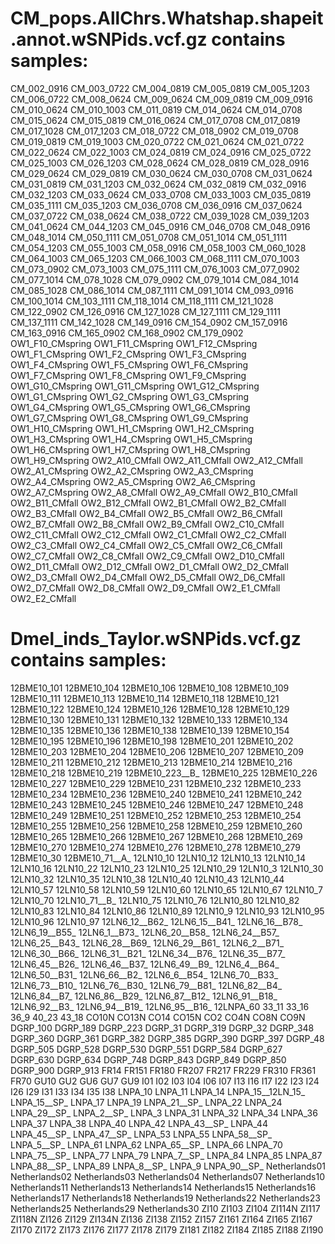 # CM_pops.AllChrs.Whatshap.shapeit.annot.wSNPids.vcf.gz contains samples:

CM_002_0916
CM_003_0722
CM_004_0819
CM_005_0819
CM_005_1203
CM_006_0722
CM_008_0624
CM_009_0624
CM_009_0819
CM_009_0916
CM_010_0624
CM_010_1003
CM_011_0819
CM_014_0624
CM_014_0708
CM_015_0624
CM_015_0819
CM_016_0624
CM_017_0708
CM_017_0819
CM_017_1028
CM_017_1203
CM_018_0722
CM_018_0902
CM_019_0708
CM_019_0819
CM_019_1003
CM_020_0722
CM_021_0624
CM_021_0722
CM_022_0624
CM_022_1003
CM_024_0819
CM_024_0916
CM_025_0722
CM_025_1003
CM_026_1203
CM_028_0624
CM_028_0819
CM_028_0916
CM_029_0624
CM_029_0819
CM_030_0624
CM_030_0708
CM_031_0624
CM_031_0819
CM_031_1203
CM_032_0624
CM_032_0819
CM_032_0916
CM_032_1203
CM_033_0624
CM_033_0708
CM_033_1003
CM_035_0819
CM_035_1111
CM_035_1203
CM_036_0708
CM_036_0916
CM_037_0624
CM_037_0722
CM_038_0624
CM_038_0722
CM_039_1028
CM_039_1203
CM_041_0624
CM_044_1203
CM_045_0916
CM_046_0708
CM_048_0916
CM_048_1014
CM_050_1111
CM_051_0708
CM_051_1014
CM_051_1111
CM_054_1203
CM_055_1003
CM_058_0916
CM_058_1003
CM_060_1028
CM_064_1003
CM_065_1203
CM_066_1003
CM_068_1111
CM_070_1003
CM_073_0902
CM_073_1003
CM_075_1111
CM_076_1003
CM_077_0902
CM_077_1014
CM_078_1028
CM_079_0902
CM_079_1014
CM_084_1014
CM_085_1028
CM_086_1014
CM_087_1111
CM_091_1014
CM_093_0916
CM_100_1014
CM_103_1111
CM_118_1014
CM_118_1111
CM_121_1028
CM_122_0902
CM_126_0916
CM_127_1028
CM_127_1111
CM_129_1111
CM_137_1111
CM_142_1028
CM_149_0916
CM_154_0902
CM_157_0916
CM_163_0916
CM_165_0902
CM_168_0902
CM_179_0902
OW1_F10_CMspring
OW1_F11_CMspring
OW1_F12_CMspring
OW1_F1_CMspring
OW1_F2_CMspring
OW1_F3_CMspring
OW1_F4_CMspring
OW1_F5_CMspring
OW1_F6_CMspring
OW1_F7_CMspring
OW1_F8_CMspring
OW1_F9_CMspring
OW1_G10_CMspring
OW1_G11_CMspring
OW1_G12_CMspring
OW1_G1_CMspring
OW1_G2_CMspring
OW1_G3_CMspring
OW1_G4_CMspring
OW1_G5_CMspring
OW1_G6_CMspring
OW1_G7_CMspring
OW1_G8_CMspring
OW1_G9_CMspring
OW1_H10_CMspring
OW1_H1_CMspring
OW1_H2_CMspring
OW1_H3_CMspring
OW1_H4_CMspring
OW1_H5_CMspring
OW1_H6_CMspring
OW1_H7_CMspring
OW1_H8_CMspring
OW1_H9_CMspring
OW2_A10_CMfall
OW2_A11_CMfall
OW2_A12_CMfall
OW2_A1_CMspring
OW2_A2_CMspring
OW2_A3_CMspring
OW2_A4_CMspring
OW2_A5_CMspring
OW2_A6_CMspring
OW2_A7_CMspring
OW2_A8_CMfall
OW2_A9_CMfall
OW2_B10_CMfall
OW2_B11_CMfall
OW2_B12_CMfall
OW2_B1_CMfall
OW2_B2_CMfall
OW2_B3_CMfall
OW2_B4_CMfall
OW2_B5_CMfall
OW2_B6_CMfall
OW2_B7_CMfall
OW2_B8_CMfall
OW2_B9_CMfall
OW2_C10_CMfall
OW2_C11_CMfall
OW2_C12_CMfall
OW2_C1_CMfall
OW2_C2_CMfall
OW2_C3_CMfall
OW2_C4_CMfall
OW2_C5_CMfall
OW2_C6_CMfall
OW2_C7_CMfall
OW2_C8_CMfall
OW2_C9_CMfall
OW2_D10_CMfall
OW2_D11_CMfall
OW2_D12_CMfall
OW2_D1_CMfall
OW2_D2_CMfall
OW2_D3_CMfall
OW2_D4_CMfall
OW2_D5_CMfall
OW2_D6_CMfall
OW2_D7_CMfall
OW2_D8_CMfall
OW2_D9_CMfall
OW2_E1_CMfall
OW2_E2_CMfall

# Dmel_inds_Taylor.wSNPids.vcf.gz contains samples:

12BME10_101
12BME10_104
12BME10_106
12BME10_108
12BME10_109
12BME10_111
12BME10_113
12BME10_114
12BME10_118
12BME10_121
12BME10_122
12BME10_124
12BME10_126
12BME10_128
12BME10_129
12BME10_130
12BME10_131
12BME10_132
12BME10_133
12BME10_134
12BME10_135
12BME10_136
12BME10_138
12BME10_139
12BME10_154
12BME10_195
12BME10_196
12BME10_198
12BME10_201
12BME10_202
12BME10_203
12BME10_204
12BME10_206
12BME10_207
12BME10_209
12BME10_211
12BME10_212
12BME10_213
12BME10_214
12BME10_216
12BME10_218
12BME10_219
12BME10_223__B_
12BME10_225
12BME10_226
12BME10_227
12BME10_229
12BME10_231
12BME10_232
12BME10_233
12BME10_234
12BME10_236
12BME10_240
12BME10_241
12BME10_242
12BME10_243
12BME10_245
12BME10_246
12BME10_247
12BME10_248
12BME10_249
12BME10_251
12BME10_252
12BME10_253
12BME10_254
12BME10_255
12BME10_256
12BME10_258
12BME10_259
12BME10_260
12BME10_265
12BME10_266
12BME10_267
12BME10_268
12BME10_269
12BME10_270
12BME10_274
12BME10_276
12BME10_278
12BME10_279
12BME10_30
12BME10_71__A_
12LN10_10
12LN10_12
12LN10_13
12LN10_14
12LN10_16
12LN10_22
12LN10_23
12LN10_25
12LN10_29
12LN10_3
12LN10_30
12LN10_32
12LN10_35
12LN10_38
12LN10_40
12LN10_43
12LN10_44
12LN10_57
12LN10_58
12LN10_59
12LN10_60
12LN10_65
12LN10_67
12LN10_7
12LN10_70
12LN10_71__B_
12LN10_75
12LN10_76
12LN10_80
12LN10_82
12LN10_83
12LN10_84
12LN10_86
12LN10_89
12LN10_9
12LN10_93
12LN10_95
12LN10_96
12LN10_97
12LN6_12__B62_
12LN6_15__B41_
12LN6_16__B78_
12LN6_19__B55_
12LN6_1__B73_
12LN6_20__B58_
12LN6_24__B57_
12LN6_25__B43_
12LN6_28__B69_
12LN6_29__B61_
12LN6_2__B71_
12LN6_30__B66_
12LN6_31__B21_
12LN6_34__B76_
12LN6_35__B77_
12LN6_45__B26_
12LN6_46__B37_
12LN6_49__B9_
12LN6_4__B64_
12LN6_50__B31_
12LN6_66__B2_
12LN6_6__B54_
12LN6_70__B33_
12LN6_73__B10_
12LN6_76__B30_
12LN6_79__B81_
12LN6_82__B4_
12LN6_84__B7_
12LN6_86__B29_
12LN6_87__B12_
12LN6_91__B18_
12LN6_92__B3_
12LN6_94__B19_
12LN6_95__B16_
12LNPA_60
33_11
33_16
36_9
40_23
43_18
CO10N
CO13N
CO14
CO15N
CO2
CO4N
CO8N
CO9N
DGRP_100
DGRP_189
DGRP_223
DGRP_31
DGRP_319
DGRP_32
DGRP_348
DGRP_360
DGRP_361
DGRP_382
DGRP_385
DGRP_390
DGRP_397
DGRP_48
DGRP_505
DGRP_528
DGRP_530
DGRP_551
DGRP_584
DGRP_627
DGRP_630
DGRP_634
DGRP_748
DGRP_843
DGRP_849
DGRP_850
DGRP_900
DGRP_913
FR14
FR151
FR180
FR207
FR217
FR229
FR310
FR361
FR70
GU10
GU2
GU6
GU7
GU9
I01
I02
I03
I04
I06
I07
I13
I16
I17
I22
I23
I24
I26
I29
I31
I33
I34
I35
I38
LNPA_10
LNPA_11
LNPA_14
LNPA_15__12LN_15_
LNPA_15__SP_
LNPA_17
LNPA_19
LNPA_21__SP_
LNPA_22
LNPA_24
LNPA_29__SP_
LNPA_2__SP_
LNPA_3
LNPA_31
LNPA_32
LNPA_34
LNPA_36
LNPA_37
LNPA_38
LNPA_40
LNPA_42
LNPA_43__SP_
LNPA_44
LNPA_45__SP_
LNPA_47__SP_
LNPA_53
LNPA_55
LNPA_58__SP_
LNPA_5__SP_
LNPA_61
LNPA_62
LNPA_65__SP_
LNPA_66
LNPA_70
LNPA_75__SP_
LNPA_77
LNPA_79
LNPA_7__SP_
LNPA_84
LNPA_85
LNPA_87
LNPA_88__SP_
LNPA_89
LNPA_8__SP_
LNPA_9
LNPA_90__SP_
Netherlands01
Netherlands02
Netherlands03
Netherlands04
Netherlands07
Netherlands10
Netherlands11
Netherlands13
Netherlands14
Netherlands15
Netherlands16
Netherlands17
Netherlands18
Netherlands19
Netherlands22
Netherlands23
Netherlands25
Netherlands29
Netherlands30
ZI10
ZI103
ZI104
ZI114N
ZI117
ZI118N
ZI126
ZI129
ZI134N
ZI136
ZI138
ZI152
ZI157
ZI161
ZI164
ZI165
ZI167
ZI170
ZI172
ZI173
ZI176
ZI177
ZI178
ZI179
ZI181
ZI182
ZI184
ZI185
ZI188
ZI190